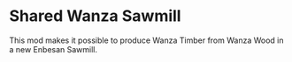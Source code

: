 # Shared Wanza Sawmill

This mod makes it possible to produce Wanza Timber from Wanza Wood in a new Enbesan Sawmill.
